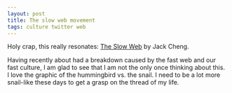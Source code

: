 ```yaml
---
layout: post
title: The slow web movement
tags: culture twitter web
---
```


Holy crap, this really resonates: [The Slow Web](http://blog.jackcheng.com/post/25160553986/the-slow-web) by Jack Cheng.

Having recently about had a breakdown caused by the fast web and our fast culture, I am glad to see that I am not the only once thinking about this. I love the graphic of the hummingbird vs. the snail. I need to be a lot more snail-like these days to get a grasp on the thread of my life.